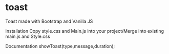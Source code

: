 # toast
Toast made with Bootstrap and Vanilla JS 

Installation
Copy style.css and Main.js into your project/Merge into existing main.js and Style.css

Documentation
showToast(type,message,duration);
